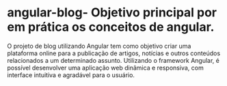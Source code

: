 # angular-blog- Objetivo principal por em prática os conceitos de angular.
 O projeto de blog utilizando Angular tem como objetivo criar uma plataforma online para a publicação de artigos, notícias e outros conteúdos relacionados a um determinado assunto. Utilizando o framework Angular, é possível desenvolver uma aplicação web dinâmica e responsiva, com interface intuitiva e agradável para o usuário.
